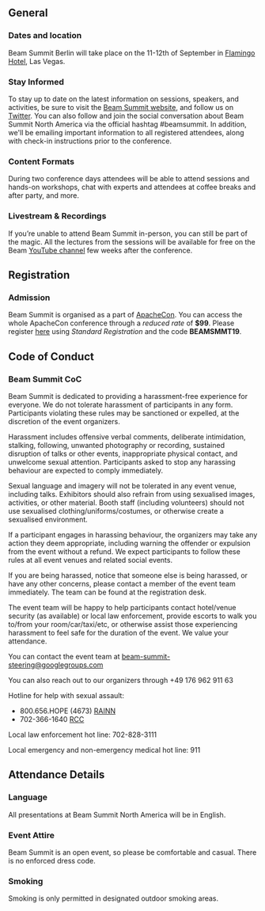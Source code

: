 ## General

### Dates and location

Beam Summit Berlin will take place on the 11-12th of September in [Flamingo Hotel](https://goo.gl/maps/H7w3DvekERSXZBvg8), Las Vegas.

### Stay Informed

To stay up to date on the latest information on sessions, speakers, and activities, be sure to visit the [Beam Summit website](https://beamsummit.org/), and follow us on [Twitter](https://twitter.com/beamsummit). You can also follow and join the social conversation about Beam Summit North America via the official hashtag #beamsummit. In addition, we'll be emailing important information to all registered attendees, along with check-in instructions prior to the conference.

### Content Formats

During two conference days attendees will be able to attend sessions and hands-on workshops, chat with experts and attendees at coffee breaks and after party, and more.

### Livestream & Recordings

If you’re unable to attend Beam Summit in-person, you can still be part of the magic. All the lectures from the sessions will be available for free on the Beam [YouTube channel](https://www.youtube.com/channel/UChNnb_YO_7B0HlW6FhAXZZQ) few weeks after the conference.
  
## Registration

### Admission

Beam Summit is organised as a part of [ApacheCon](https://www.apachecon.com/acna19/). You can access the whole ApacheCon conference through a *reduced rate* of **$99**. Please register [here](https://www.cvent.com/events/apachecon-las-vegas-2019/registration-1436cacdafaf45bba109116f50efa788.aspx?refid=Standard&fqp=true) using *Standard Registration* and the code **BEAMSMMT19**.

## Code of Conduct

### Beam Summit CoC

Beam Summit is dedicated to providing a harassment-free experience for everyone. We do not tolerate harassment of participants in any form. Participants violating these rules may be sanctioned or expelled, at the discretion of the event organizers.

Harassment includes offensive verbal comments, deliberate intimidation, stalking, following, unwanted photography or recording, sustained disruption of talks or other events, inappropriate physical contact, and unwelcome sexual attention. Participants asked to stop any harassing behaviour are expected to comply immediately.

Sexual language and imagery will not be tolerated in any event venue, including talks. Exhibitors should also refrain from using sexualised images, activities, or other material. Booth staff (including volunteers) should not use sexualised clothing/uniforms/costumes, or otherwise create a sexualised environment.

If a participant engages in harassing behaviour, the organizers may take any action they deem appropriate, including warning the offender or expulsion from the event without a refund. We expect participants to follow these rules at all event venues and related social events.

If you are being harassed, notice that someone else is being harassed, or have any other concerns, please contact a member of the event team immediately. The team can be found at the registration desk.

The event team will be happy to help participants contact hotel/venue security (as available) or local law enforcement, provide escorts to walk you to/from your room/car/taxi/etc, or otherwise assist those experiencing harassment to feel safe for the duration of the event. We value your attendance.


You can contact the event team at beam-summit-steering@googlegroups.com

You can also reach out to our organizers through +49 176 962 911 63

Hotline for help with sexual assault: 

- 800.656.HOPE (4673) [RAINN](https://rainn.org/)
- 702-366-1640 [RCC](https://rcclv.org/)

Local law enforcement hot line: 702-828-3111 

Local emergency and non-emergency medical hot line: 911

## Attendance Details

### Language

All presentations at Beam Summit North America will be in English.

### Event Attire

Beam Summit is an open event, so please be comfortable and casual. There is no enforced dress code.

### Smoking

Smoking is only permitted in designated outdoor smoking areas.
